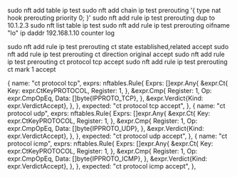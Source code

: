 sudo nft add table ip test
sudo nft add chain ip test prerouting '{ type nat hook prerouting priority 0; }'
sudo nft add rule ip test prerouting dup to 10.1.2.3
sudo nft list table ip test
sudo nft add rule ip test prerouting oifname "lo" ip daddr 192.168.1.10 counter log

sudo nft add rule ip test prerouting ct state established,related accept
sudo nft add rule ip test prerouting ct direction original accept
sudo nft add rule ip test prerouting ct protocol tcp accept
sudo nft add rule ip test prerouting ct mark 1 accept


{
	name: "ct protocol tcp",
	exprs: nftables.Rule{
		Exprs: []expr.Any{
			&expr.Ct{
				Key:      expr.CtKeyPROTOCOL,
				Register: 1,
			},
			&expr.Cmp{
				Register: 1,
				Op:       expr.CmpOpEq,
				Data:     []byte{IPPROTO_TCP},
			},
			&expr.Verdict{Kind: expr.VerdictAccept},
		},
	},
	expected: "ct protocol tcp accept",
},
{
	name: "ct protocol udp",
	exprs: nftables.Rule{
		Exprs: []expr.Any{
			&expr.Ct{
				Key:      expr.CtKeyPROTOCOL,
				Register: 1,
			},
			&expr.Cmp{
				Register: 1,
				Op:       expr.CmpOpEq,
				Data:     []byte{IPPROTO_UDP},
			},
			&expr.Verdict{Kind: expr.VerdictAccept},
		},
	},
	expected: "ct protocol udp accept",
},
{
	name: "ct protocol icmp",
	exprs: nftables.Rule{
		Exprs: []expr.Any{
			&expr.Ct{
				Key:      expr.CtKeyPROTOCOL,
				Register: 1,
			},
			&expr.Cmp{
				Register: 1,
				Op:       expr.CmpOpEq,
				Data:     []byte{IPPROTO_ICMP},
			},
			&expr.Verdict{Kind: expr.VerdictAccept},
		},
	},
	expected: "ct protocol icmp accept",
},



